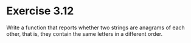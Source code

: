 # Exercise 3.12

Write a function that reports whether two strings are anagrams of each other, that is, they contain the same letters in
a different order.
